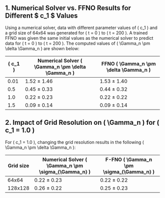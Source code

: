 ## 1. Numerical Solver vs. FFNO Results for Different $ c_1 $ Values

Using a numerical solver, data with different parameter values of \( c_1 \) and a grid size of 64x64 was generated for \( t = 0 \) to \( t = 200 \). A trained FFNO was given the same initial values as the numerical solver to predict data for \( t = 0 \) to \( t = 200 \). The computed values of \( \Gamma_n \pm \delta \Gamma_n \) are shown below:

| \( c_1 \) | Numerical Solver \( \Gamma_n \pm \delta \Gamma_n \) | FFNO \( \Gamma_n \pm \delta \Gamma_n \) |
|-----------|-----------------------------------------------------|-----------------------------------------|
| 0.01      | 1.52 ± 1.46                                        | 1.53 ± 1.40                             |
| 0.5       | 0.45 ± 0.33                                        | 0.44 ± 0.32                             |
| 1.0       | 0.22 ± 0.23                                        | 0.22 ± 0.22                             |
| 1.5       | 0.09 ± 0.14                                        | 0.09 ± 0.14                             |

## 2. Impact of Grid Resolution on \( \Gamma_n \) for \( c_1 = 1.0 \)

For \( c_1 = 1.0 \), changing the grid resolution results in the following \( \Gamma_n \pm \delta \Gamma_n \):

| Grid size | Numerical Solver \( \Gamma_n \pm \sigma_{\Gamma_n} \) | F-FNO \( \Gamma_n \pm \sigma_{\Gamma_n} \) |
|-----------|--------------------------------------------------------|--------------------------------------------|
| 64x64     | 0.22 ± 0.23                                           | 0.22 ± 0.22                                |
| 128x128   | 0.26 ± 0.22                                           | 0.25 ± 0.23                                |


